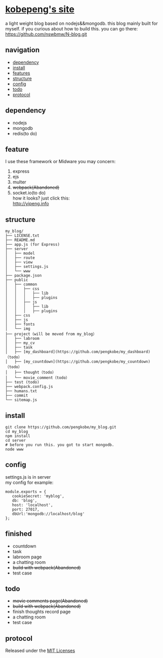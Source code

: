 # [kobepeng's site](new.kobepeng.com)
a light weight blog based on nodejs&&mongodb. this blog mainly built for myself.
if you curious about how to build this. you can go there:   
https://github.com/nswbmw/N-blog.git

##  navigation	

*  [dependency](#dependency)
*	[install](#install)
*	[features](#features)
*	[structure](#structure)
*	[config](#config)
*	[todo](#todo)
*	[protocol](#protocol)


## dependency
*   nodejs
*   mongodb
*   redis(to do)

## feature
I use these framework or Midware you may concern:  
1. express  
2. ejs  
3. multer  
4. ~~webpack(Abandoned)~~
5. socket.io(to do)  
how it looks? just click this:  
http://yipeng.info


## structure
```
my_blog/
├── LICENSE.txt
├── README.md
├── app.js (for Express)
├── server
│   ├── model 
│   ├── route 
│   ├── view  
│   ├── settings.js 
│   └── www 
├── package.json
├── public
│   ├── common
│   │   ├── css
│   │   │   ├── lib
│   │   │   ├── plugins
│   │   ├── js
│   │   │   ├── lib
│   │   │   ├── plugins
│   ├── css
│   ├── js
│   ├── fonts
│   └── img 
├── project（will be moved from my_blog）
│   ├── labroom
│   ├── my_cv
│   ├── task
│   ├── [my_dashboard](https://github.com/pengkobe/my_dashboard)（todo）
│   ├── [my_countdown](https://github.com/pengkobe/my_countdown)（todo）
│   ├── thought（todo）
│   └── movie_comment（todo）
├── test (todo)
├── webpack.config.js
├── humans.txt
├── commit
└── sitemap.js
```

## install
```
git clone https://github.com/pengkobe/my_blog.git
cd my_blog
npm install
cd server
# before you run this. you got to start mongodb.
node www
```

## config
settings.js is in server  
my config for example:
```
module.exports = { 
   cookieSecret: 'myblog', 
   db: 'blog', 
   host: 'localhost',
   port: 27017,
   dbUrl:'mongodb://localhost/blog'
}; 

```

## finished
*	countdown
*	task
*	labroom page
*  a chatting room
*  ~~build with webpack(Abandoned)~~
*  test case

## todo
*	~~movie comments page(Abandoned)~~
*	~~build with webpack(Abandoned)~~
*	finish thoughts record page 
*  a chatting room
*  test case

           
## protocol

Released under the [MIT Licenses](http://spdx.org/licenses/MIT)
